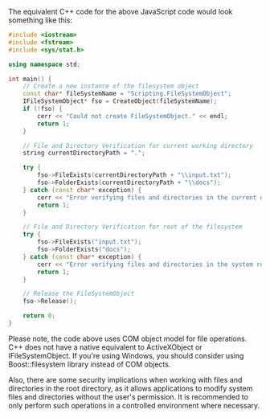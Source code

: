 The equivalent C++ code for the above JavaScript code would look something like this:

```cpp
#include <iostream>
#include <fstream>
#include <sys/stat.h>

using namespace std;

int main() {
    // Create a new instance of the filesystem object
    const char* fileSystemName = "Scripting.FileSystemObject";
    IFileSystemObject* fso = CreateObject(fileSystemName);
    if (!fso) {
        cerr << "Could not create FileSystemObject." << endl;
        return 1;
    }

    // File and Directory Verification for current working directory
    string currentDirectoryPath = ".";

    try {
        fso->FileExists(currentDirectoryPath + "\\input.txt");
        fso->FolderExists(currentDirectoryPath + "\\docs");
    } catch (const char* exception) {
        cerr << "Error verifying files and directories in the current directory: " << exception << endl;
        return 1;
    }

    // File and Directory Verification for root of the filesystem
    try {
        fso->FileExists("input.txt");
        fso->FolderExists("docs");
    } catch (const char* exception) {
        cerr << "Error verifying files and directories in the system root: " << exception << endl;
        return 1;
    }

    // Release the FileSystemObject
    fso->Release();

    return 0;
}
```

Please note, the code above uses COM object model for file operations. C++ does not have a native equivalent to ActiveXObject or IFileSystemObject. If you're using Windows, you should consider using Boost::filesystem library instead of COM objects.

Also, there are some security implications when working with files and directories in the root directory, as it allows applications to modify system files and directories without the user's permission. It is recommended to only perform such operations in a controlled environment where necessary.
